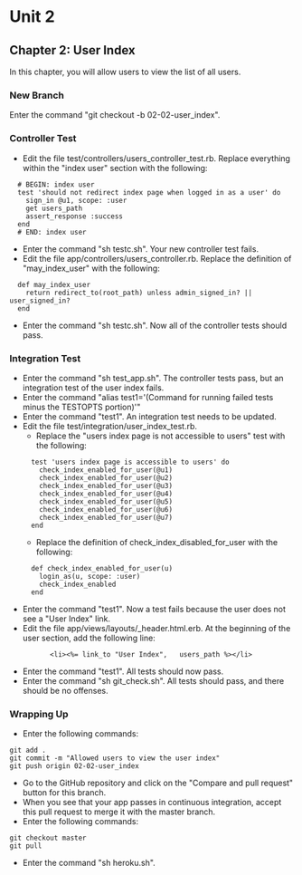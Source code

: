 # Unit 2
## Chapter 2: User Index

In this chapter, you will allow users to view the list of all users.

### New Branch
Enter the command "git checkout -b 02-02-user_index".

### Controller Test
* Edit the file test/controllers/users_controller_test.rb. Replace everything within the "index user" section with the following:
```
  # BEGIN: index user
  test 'should not redirect index page when logged in as a user' do
    sign_in @u1, scope: :user
    get users_path
    assert_response :success
  end
  # END: index user
```
* Enter the command "sh testc.sh".  Your new controller test fails.
* Edit the file app/controllers/users_controller.rb.  Replace the definition of "may_index_user" with the following:
```
  def may_index_user
    return redirect_to(root_path) unless admin_signed_in? || user_signed_in?
  end
```
* Enter the command "sh testc.sh".  Now all of the controller tests should pass.

### Integration Test
* Enter the command "sh test_app.sh". The controller tests pass, but an integration test of the user index fails.
* Enter the command "alias test1='(Command for running failed tests minus the TESTOPTS portion)'"
* Enter the command "test1". An integration test needs to be updated.
* Edit the file test/integration/user_index_test.rb.
  * Replace the "users index page is not accessible to users" test with the following:
  ```
    test 'users index page is accessible to users' do
      check_index_enabled_for_user(@u1)
      check_index_enabled_for_user(@u2)
      check_index_enabled_for_user(@u3)
      check_index_enabled_for_user(@u4)
      check_index_enabled_for_user(@u5)
      check_index_enabled_for_user(@u6)
      check_index_enabled_for_user(@u7)
    end
  ```
  * Replace the definition of check_index_disabled_for_user with the following:
  ```
    def check_index_enabled_for_user(u)
      login_as(u, scope: :user)
      check_index_enabled
    end
  ```
* Enter the command "test1".  Now a test fails because the user does not see a "User Index" link.
* Edit the file app/views/layouts/_header.html.erb.  At the beginning of the user section, add the following line:
```
          <li><%= link_to "User Index",   users_path %></li>
```
* Enter the command "test1".  All tests should now pass.
* Enter the command "sh git_check.sh".  All tests should pass, and there should be no offenses.

### Wrapping Up
* Enter the following commands:
```
git add .
git commit -m "Allowed users to view the user index"
git push origin 02-02-user_index
```
* Go to the GitHub repository and click on the "Compare and pull request" button for this branch.
* When you see that your app passes in continuous integration, accept this pull request to merge it with the master branch.
* Enter the following commands:
```
git checkout master
git pull
```
* Enter the command "sh heroku.sh".
